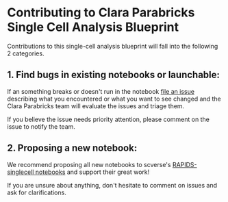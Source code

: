 # Contributing to Clara Parabricks Single Cell Analysis Blueprint
Contributions to this single-cell analysis blueprint will fall into the following 2 categories.

## 1. Find bugs in existing notebooks or launchable:

If an something breaks or doesn't run in the notebook [file an issue](https://github.com/clara-parabricks-workflows/single-cell-analysis-blueprint/issues/new) describing what you encountered or what you want to see changed and the Clara Parabricks team will evaluate the issues and triage them. 

If you believe the issue needs priority attention, please comment on the issue to notify the team. 

## 2. Proposing a new notebook:

We recommend proposing all new notebooks to scverse's [RAPIDS-singlecell notebooks](https://rapids-singlecell.readthedocs.io/en/latest/) and support their great work!

If you are unsure about anything, don't hesitate to comment on issues and ask for clarifications.
